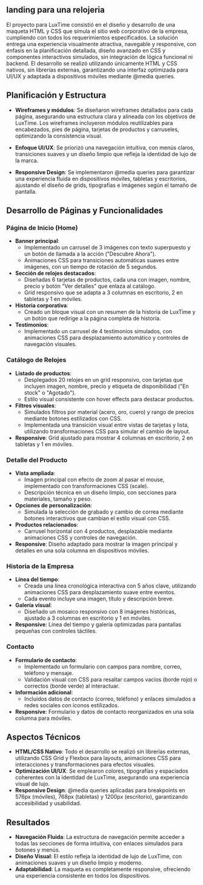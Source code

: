 ## landing para una relojeria

El proyecto para LuxTime consistió en el diseño y desarrollo de una maqueta HTML y CSS que simula el sitio web corporativo de la empresa, cumpliendo con todos los requerimientos especificados. La solución entrega una experiencia visualmente atractiva, navegable y responsive, con énfasis en la planificación detallada, diseño avanzado en CSS y componentes interactivos simulados, sin integración de lógica funcional ni backend. El desarrollo se realizó utilizando únicamente HTML y CSS nativos, sin librerías externas, garantizando una interfaz optimizada para UI/UX y adaptada a dispositivos móviles mediante @media queries.

## Planificación y Estructura

- **Wireframes y módulos**: Se diseñaron wireframes detallados para cada página, asegurando una estructura clara y alineada con los objetivos de LuxTime. Los wireframes incluyeron módulos reutilizables para encabezados, pies de página, tarjetas de productos y carruseles, optimizando la consistencia visual.

- **Enfoque UI/UX**: Se priorizó una navegación intuitiva, con menús claros, transiciones suaves y un diseño limpio que refleja la identidad de lujo de la marca.

- **Responsive Design**: Se implementaron @media queries para garantizar una experiencia fluida en dispositivos móviles, tabletas y escritorios, ajustando el diseño de grids, tipografías e imágenes según el tamaño de pantalla.

## Desarrollo de Páginas y Funcionalidades

### Página de Inicio (Home)
- **Banner principal**:
  - Implementado un carrusel de 3 imágenes con texto superpuesto y un botón de llamada a la acción ("Descubre Ahora").
  - Animaciones CSS para transiciones automáticas suaves entre imágenes, con un tiempo de rotación de 5 segundos.
- **Sección de relojes destacados**:
  - Diseñadas 6 tarjetas de productos, cada una con imagen, nombre, precio y botón "Ver detalles" que enlaza al catálogo.
  - Grid responsivo que se adapta a 3 columnas en escritorio, 2 en tabletas y 1 en móviles.
- **Historia corporativa**:
  - Creado un bloque visual con un resumen de la historia de LuxTime y un botón que redirige a la página completa de historia.
- **Testimonios**:
  - Implementado un carrusel de 4 testimonios simulados, con animaciones CSS para desplazamiento automático y controles de navegación visuales.

### Catálogo de Relojes
- **Listado de productos**:
  - Desplegados 20 relojes en un grid responsivo, con tarjetas que incluyen imagen, nombre, precio y etiqueta de disponibilidad ("En stock" o "Agotado").
  - Estilo visual consistente con hover effects para destacar productos.
- **Filtros visuales**:
  - Simulados filtros por material (acero, oro, cuero) y rango de precios mediante botones estilizados con CSS.
  - Implementada una transición visual entre vistas de tarjetas y lista, utilizando transformaciones CSS para simular el cambio de layout.
- **Responsive**: Grid ajustado para mostrar 4 columnas en escritorio, 2 en tabletas y 1 en móviles.

### Detalle del Producto
- **Vista ampliada**:
  - Imagen principal con efecto de zoom al pasar el mouse, implementado con transformaciones CSS (scale).
  - Descripción técnica en un diseño limpio, con secciones para materiales, tamaño y peso.
- **Opciones de personalización**:
  - Simulada la selección de grabado y cambio de correa mediante botones interactivos que cambian el estilo visual con CSS.
- **Productos relacionados**:
  - Carrusel horizontal con 4 productos, desplazable mediante animaciones CSS y controles de navegación.
- **Responsive**: Diseño adaptado para mostrar la imagen principal y detalles en una sola columna en dispositivos móviles.

### Historia de la Empresa
- **Línea del tiempo**:
  - Creada una línea cronológica interactiva con 5 años clave, utilizando animaciones CSS para desplazamiento suave entre eventos.
  - Cada evento incluye una imagen, título y descripción breve.
- **Galería visual**:
  - Diseñado un mosaico responsivo con 8 imágenes históricas, ajustado a 3 columnas en escritorio y 1 en móviles.
- **Responsive**: Línea del tiempo y galería optimizadas para pantallas pequeñas con controles táctiles.

### Contacto
- **Formulario de contacto**:
  - Implementado un formulario con campos para nombre, correo, teléfono y mensaje.
  - Validación visual con CSS para resaltar campos vacíos (borde rojo) o correctos (borde verde) al interactuar.
- **Información adicional**:
  - Incluidos datos de contacto (correo, teléfono) y enlaces simulados a redes sociales con iconos estilizados.
- **Responsive**: Formulario y datos de contacto reorganizados en una sola columna para móviles.

## Aspectos Técnicos
- **HTML/CSS Nativo**: Todo el desarrollo se realizó sin librerías externas, utilizando CSS Grid y Flexbox para layouts, animaciones CSS para interacciones y transformaciones para efectos visuales.
- **Optimización UI/UX**: Se emplearon colores, tipografías y espaciados coherentes con la identidad de LuxTime, asegurando una experiencia visual de lujo.
- **Responsive Design**: @media queries aplicadas para breakpoints en 576px (móviles), 768px (tabletas) y 1200px (escritorio), garantizando accesibilidad y usabilidad.

## Resultados 
- **Navegación Fluida**: La estructura de navegación permite acceder a todas las secciones de forma intuitiva, con enlaces simulados para botones y menús.
- **Diseño Visual**: El estilo refleja la identidad de lujo de LuxTime, con animaciones suaves y un diseño limpio y moderno.
- **Adaptabilidad**: La maqueta es completamente responsive, ofreciendo una experiencia consistente en todos los dispositivos.
